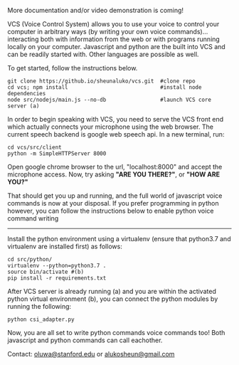 
More documentation and/or video demonstration is coming!

VCS (Voice Control System) allows you to use your voice to control your computer in arbitrary ways (by writing your own voice
commands)... interacting both with information from the web or with programs running locally on your computer.
Javascript and python are the built into VCS and can be readily started with. Other languages are possible as well. 

To get started, follow the instructions below. 

```
git clone https://github.io/sheunaluko/vcs.git  #clone repo
cd vcs; npm install                             #install node dependencies
node src/nodejs/main.js --no-db                 #launch VCS core server (a) 
``` 

In order to begin speaking with VCS, you need to serve the VCS front end which actually connects 
your microphone using the web browser. The current speech backend is google web speech api. In a new terminal, run:

```
cd vcs/src/client 
python -m SimpleHTTPServer 8000
```

Open google chrome browser to the url, "localhost:8000" and accept the microphone access. Now, try asking **"ARE YOU THERE?"**, or **"HOW ARE YOU?"**

That should get you up and running, and the full world of javascript voice commands is now at your disposal. If you prefer
programming in python however, you can follow the instructions below to enable python voice command writing 

---

Install the python environment using a virtualenv (ensure that python3.7 and virtualenv are installed first) as follows: 

``` 
cd src/python/ 
virtualenv --python=python3.7 . 
source bin/activate #(b) 
pip install -r requirements.txt 
``` 

After VCS server is already running (a) and you are within the activated python virtual environment (b), you can connect the python modules by running the following: 

```
python csi_adapter.py
```

Now, you are all set to write python commands voice commands too! Both javascript and python commands can call eachother. 

Contact: oluwa@stanford.edu or alukosheun@gmail.com
